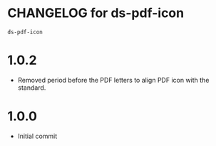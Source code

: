 # CHANGELOG for ds-pdf-icon
`ds-pdf-icon`


# 1.0.2
* Removed period before the PDF letters to align PDF icon with the standard.
# 1.0.0
* Initial commit

